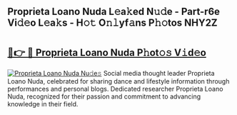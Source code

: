 ## Proprieta Loano Nuda L𝚎a𝚔ed N𝚞𝚍e - Part-r6e Vi𝚍𝚎o L𝚎a𝚔s - H𝚘𝚝 O𝚗𝚕yf𝚊ns P𝚑𝚘tos NHY2Z

# <h2><a href="http://kf7ru5c.oniu.top/?m=Proprieta+Loano+Nuda">🔗👉 🔴 Proprieta Loano Nuda P𝚑ot𝚘𝚜 V𝚒d𝚎o</a></h2>

[![Proprieta Loano Nuda Nu𝚍e𝚜](https://i.imgur.com/0qMVB7G.gif)](http://kf7ru5c.oniu.top/?m=Proprieta+Loano+Nuda)
Social media thought leader Proprieta Loano Nuda, celebrated for sharing dance and lifestyle information through performances and personal blogs. Dedicated researcher Proprieta Loano Nuda, recognized for their passion and commitment to advancing knowledge in their field.  
